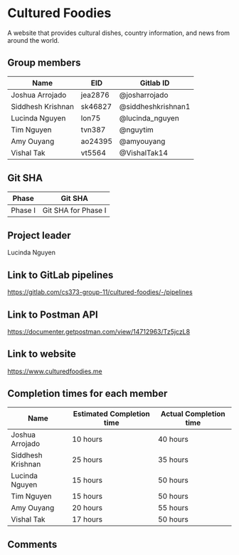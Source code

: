 # Cultured Foodies

A website that provides cultural dishes, country information, and news from around the world.

## Group members

| Name              | EID     | Gitlab ID          |
| ----------------- | ------- | ------------------ |
| Joshua Arrojado   | jea2876 | @josharrojado      |
| Siddhesh Krishnan | sk46827 | @siddheshkrishnan1 |
| Lucinda Nguyen    | lon75   | @lucinda_nguyen    |
| Tim Nguyen        | tvn387  | @nguytim           |
| Amy Ouyang        | ao24395 | @amyouyang         |
| Vishal Tak        | vt5564  | @VishalTak14       |

## Git SHA

| Phase   | Git SHA             |
| ------- | ------------------- |
| Phase I | Git SHA for Phase I |

## Project leader

Lucinda Nguyen

## Link to GitLab pipelines

https://gitlab.com/cs373-group-11/cultured-foodies/-/pipelines

## Link to Postman API

https://documenter.getpostman.com/view/14712963/Tz5jczL8

## Link to website

https://www.culturedfoodies.me

## Completion times for each member

| Name              | Estimated Completion time | Actual Completion time |
| ----------------- | ------------------------- | ---------------------- |
| Joshua Arrojado   | 10 hours                  | 40 hours               |
| Siddhesh Krishnan | 25 hours                  | 35 hours               |
| Lucinda Nguyen    | 15 hours                  | 50 hours               |
| Tim Nguyen        | 15 hours                  | 50 hours               |
| Amy Ouyang        | 20 hours                  | 55 hours               |
| Vishal Tak        | 17 hours                  | 50 hours               |

## Comments
